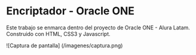 # Encriptador - Oracle ONE

 Este trabajo se enmarca dentro del proyecto de Oracle ONE - Alura Latam.
 Construido con HTML, CSS3 y Javascript.
 
 ![Captura de pantalla] (/imagenes/captura.png)

